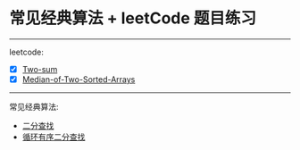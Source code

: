 常见经典算法 + leetCode 题目练习
=============

- - -

leetcode:

-   [x] [Two-sum](https://github.com/Yannyezixin/algorithm/tree/master/code/two-sum)
-   [x] [Median-of-Two-Sorted-Arrays](https://github.com/Yannyezixin/algorithm/tree/master/code/Median-of-Two-Sorted-Arrays)

- - -

常见经典算法:

*   [二分查找](https://github.com/Yannyezixin/algorithm/tree/master/code/binary-search)
*   [循环有序二分查找](https://github.com/Yannyezixin/algorithm/tree/master/code/binary-search/rotate-binary-search)
